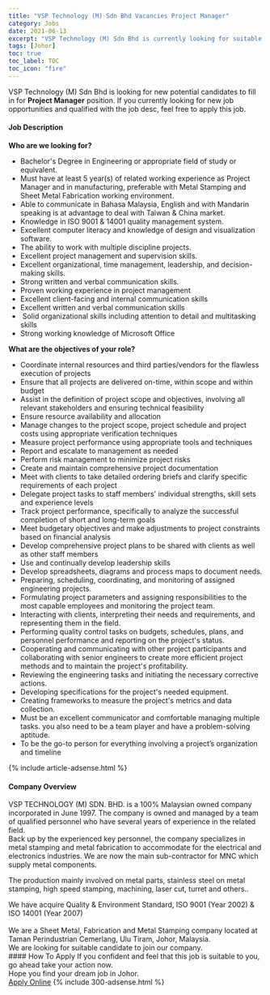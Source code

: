 ```yaml
---
title: "VSP Technology (M) Sdn Bhd Vacancies Project Manager" 
category: Jobs 
date: 2021-06-13 
excerpt: "VSP Technology (M) Sdn Bhd is currently looking for suitable person to fill in the Project Manager which based in Johor" 
tags: [Johor] 
toc: true 
toc_label: TOC 
toc_icon: "fire" 
--- 
```


<p>VSP Technology (M) Sdn Bhd is looking for new potential candidates to fill in for <b>Project Manager</b> position. If you currently looking for new job opportunities and qualified with the job desc, feel free to apply this job.
</p><div><div><h4>Job Description</h4></div><div><div><span><div><p><strong>Who are we looking for?</strong></p><ul><li>Bachelor's Degree in Engineering or appropriate field of study or equivalent.</li><li>Must have at least&#160;5 year(s) of related working experience as Project Manager and in manufacturing, preferable with Metal Stamping and Sheet Metal Fabrication working environment.</li><li>Able to communicate in Bahasa Malaysia, English and with Mandarin speaking is at advantage to deal with Taiwan &amp; China market.</li><li>Knowledge in ISO 9001 &amp; 14001 quality management system.</li><li>Excellent computer literacy and knowledge of design and visualization software.</li><li>The ability to work with multiple discipline projects.</li><li>Excellent project management and supervision skills.</li><li>Excellent organizational, time management, leadership, and decision-making skills.</li><li>Strong written and verbal communication skills.</li><li>Proven working experience in project management</li><li>Excellent client-facing and internal communication skills</li><li>Excellent written and verbal communication skills</li><li>&#160;Solid organizational skills including attention to detail and multitasking skills</li><li>Strong working knowledge of Microsoft Office</li></ul><p><strong>What are the objectives of your role?</strong></p><ul><li><span>Coordinate internal resources and third parties/vendors for the flawless execution of projects</span></li><li><span>Ensure that all projects are delivered on-time, within scope and within budget</span></li><li><span>Assist in the definition of project scope and objectives, involving all relevant stakeholders and ensuring technical feasibility</span></li><li><span>Ensure resource availability and allocation</span></li><li><span>Manage changes to the project scope, project schedule and project costs using appropriate verification techniques</span></li><li><span>Measure project performance using appropriate tools and techniques</span></li><li><span>Report and escalate to management as needed</span></li><li><span>Perform risk management to minimize project risks</span></li><li><span>Create and maintain comprehensive project documentation</span></li><li><span>Meet with clients to take detailed ordering briefs and clarify specific requirements of each project</span></li><li><span>Delegate project tasks to staff members' individual strengths, skill sets and experience levels</span></li><li><span>Track project performance, specifically to analyze the successful completion of short and long-term goals</span></li><li><span>Meet budgetary objectives and make adjustments to project constraints based on financial analysis</span></li><li><span>Develop comprehensive project plans to be shared with clients as well as other staff members</span></li><li><span>Use and continually develop leadership skills</span></li><li><span>Develop spreadsheets, diagrams and process maps to document needs.</span></li><li><span>Preparing, scheduling, coordinating, and monitoring of assigned engineering projects.</span></li><li><span>Formulating project parameters and assigning responsibilities to the most capable employees and monitoring the project team.</span></li><li><span>Interacting with clients, interpreting their needs and requirements, and representing them in the field.</span></li><li><span>Performing quality control tasks on budgets, schedules, plans, and personnel performance and reporting on the project's status.</span></li><li><span>Cooperating and communicating with other project participants and collaborating with senior engineers to create more efficient project methods and to maintain the project's profitability.</span></li><li><span>Reviewing the engineering tasks and initiating the necessary corrective actions.</span></li><li><span>Developing specifications for the project's needed equipment.</span></li><li><span>Creating frameworks to measure the project's metrics and data collection.</span></li><li><span>Must be an excellent communicator and comfortable managing multiple tasks. you also need to be a team player and have a problem-solving aptitude.</span></li><li><span>To be the go-to person for everything involving a project&#8217;s organization and timeline</span></li></ul></div></span></div></div></div> 
{% include article-adsense.html %} 
<div><div><h4>Company Overview</h4></div><div><div><span><div><div>
<div>VSP&#160;TECHNOLOGY (M) SDN. BHD. is a 100% Malaysian owned company incorporated in June 1997. The company is owned and managed by a team of qualified personnel who have several years of experience in the related field.</div>
<div>Back up by the experienced key personnel, the company specializes in metal stamping and metal fabrication to accommodate for the electrical and electronics industries. We are now the main sub-contractor for&#160;MNC which supply metal components.</div>


The production mainly involved on metal parts, stainless steel&#160;on&#160;metal stamping, high speed stamping,&#160;machining, laser cut, turret and others..



<div>We have acquire Quality &amp; Environment Standard, ISO 9001 (Year 2002) &amp; ISO 14001 (Year 2007)</div>
<div><br>
We are a Sheet Metal, Fabrication and Metal Stamping company located at Taman Perindustrian Cemerlang, Ulu Tiram, Johor, Malaysia.</div>
</div>
<div>We are looking for suitable candidate to join our company.</div></div></span></div></div></div> 
#### How To Apply 
If you confident and feel that this job is suitable to you, go ahead take your action now. <br/> 
Hope you find your dream job in Johor. <br/> 
<a href="https://www.jobstreet.com.my/en/job/project-manager-4589144?jobId=jobstreet-my-job-4589144&" class="btn btn--info" target="_blank" rel="nofollow noopenner">Apply Online</a> 
{% include 300-adsense.html %} 